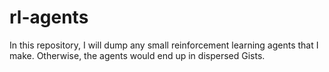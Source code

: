 # rl-agents

In this repository, I will dump any small reinforcement learning agents that I make. Otherwise, the agents would end up in dispersed Gists.
